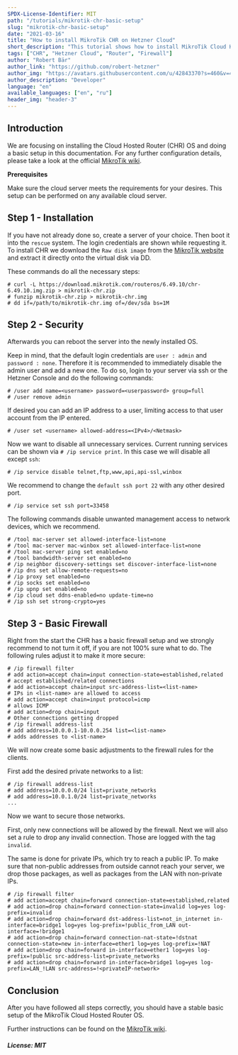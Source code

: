 ```yaml
---
SPDX-License-Identifier: MIT
path: "/tutorials/mikrotik-chr-basic-setup"
slug: "mikrotik-chr-basic-setup"
date: "2021-03-16"
title: "How to install MikroTik CHR on Hetzner Cloud"
short_description: "This tutorial shows how to install MikroTik Cloud Hosted Router (CHR) on Hetzner Cloud in just a few steps."
tags: ["CHR", "Hetzner Cloud", "Router", "Firewall"]
author: "Robert Bär"
author_link: "https://github.com/robert-hetzner"
author_img: "https://avatars.githubusercontent.com/u/42843370?s=460&v=4"
author_description: "Developer"
language: "en"
available_languages: ["en", "ru"]
header_img: "header-3"
---
```


## Introduction

We are focusing on installing the Cloud Hosted Router (CHR) OS and doing a basic setup in this documentation. For any further configuration details, please take a look at the official [MikroTik wiki](https://help.mikrotik.com/docs/).

**Prerequisites**

Make sure the cloud server meets the requirements for your desires. This setup can be performed on any available cloud server.

## Step 1 - Installation

If you have not already done so, create a server of your choice. Then boot it into the `rescue` system. The login credentials are shown while requesting it. To install CHR we download the `Raw disk image` from the [MikroTik website](https://mikrotik.com/download#chr) and extract it directly onto the virtual disk via DD.

These commands do all the necessary steps:

```shellsession
# curl -L https://download.mikrotik.com/routeros/6.49.10/chr-6.49.10.img.zip > mikrotik-chr.zip
# funzip mikrotik-chr.zip > mikrotik-chr.img
# dd if=/path/to/mikrotik-chr.img of=/dev/sda bs=1M
```

## Step 2 -  Security

Afterwards you can reboot the server into the newly installed OS.

Keep in mind, that the default login credentials are `user : admin` and `password : none`. Therefore it is recommended to immediately disable the admin user and add a new one. To do so, login to your server via ssh or the Hetzner Console and do the following commands:

```shellsession
# /user add name=<username> password=<userpassword> group=full
# /user remove admin
```

If desired you can add an IP address to a user, limiting access to that user account from the IP entered.

```shellsession
# /user set <username> allowed-address=<IPv4>/<Netmask>
```

Now we want to disable all unnecessary services. Current running services can be shown via `# /ip service print`.  In this case we will disable all except `ssh`:

```shellsession
# /ip service disable telnet,ftp,www,api,api-ssl,winbox
```

We recommend to change the `default ssh port 22` with any other desired port.

```shellsession
# /ip service set ssh port=33458
```

The following commands disable unwanted management access to network devices, which we recommend.

```shellsession
# /tool mac-server set allowed-interface-list=none
# /tool mac-server mac-winbox set allowed-interface-list=none
# /tool mac-server ping set enabled=no
# /tool bandwidth-server set enabled=no
# /ip neighbor discovery-settings set discover-interface-list=none 
# /ip dns set allow-remote-requests=no
# /ip proxy set enabled=no
# /ip socks set enabled=no
# /ip upnp set enabled=no
# /ip cloud set ddns-enabled=no update-time=no
# /ip ssh set strong-crypto=yes
```

## Step 3 - Basic Firewall

Right from the start the CHR has a basic firewall setup and we strongly recommend to not turn it off, if you are not 100% sure what to do. The following rules adjust it to make it more secure:

```shellsession
# /ip firewall filter
# add action=accept chain=input connection-state=established,related  # accept established/related connections 
# add action=accept chain=input src-address-list=<list-name>          # IPs in <list-name> are allowed to access 
# add action=accept chain=input protocol=icmp                         # allows ICMP
# add action=drop chain=input                                         # Other connections getting dropped
# /ip firewall address-list
# add address=10.0.0.1-10.0.0.254 list=<list-name>                    # adds addresses to <list-name>
```

We will now create some basic adjustments to the firewall rules for the clients.

First add the desired private networks to a list:

```shellsession
# /ip firewall address-list
# add address=10.0.0.0/24 list=private_networks
# add address=10.0.1.0/24 list=private_networks
...
```

Now we want to secure those networks.

First, only new connections will be allowed by the firewall. Next we will also set a rule to drop any invalid connection. Those are logged with the tag `invalid`.

The same is done for private IPs, which try to reach a public IP. To make sure that non-public addresses from outside cannot reach your server, we drop those packages, as well as packages from the LAN with non-private IPs.

```shellsession
# /ip firewall filter
# add action=accept chain=forward connection-state=established,related
# add action=drop chain=forward connection-state=invalid log=yes log-prefix=invalid
# add action=drop chain=forward dst-address-list=not_in_internet in-interface=bridge1 log=yes log-prefix=!public_from_LAN out-interface=!bridge1
# add action=drop chain=forward connection-nat-state=!dstnat connection-state=new in-interface=ether1 log=yes log-prefix=!NAT
# add action=drop chain=forward in-interface=ether1 log=yes log-prefix=!public src-address-list=private_networks
# add action=drop chain=forward in-interface=bridge1 log=yes log-prefix=LAN_!LAN src-address=!<privateIP-network>
```

## Conclusion

After you have followed all steps correctly, you should have a stable basic setup of the MikroTik Cloud Hosted Router OS.

Further instructions can be found on the [MikroTik wiki](https://help.mikrotik.com/docs/display/ROS/Cloud+Hosted+Router%2C+CHR).

##### License: MIT

<!--

Contributor's Certificate of Origin

By making a contribution to this project, I certify that:

(a) The contribution was created in whole or in part by me and I have
    the right to submit it under the license indicated in the file; or

(b) The contribution is based upon previous work that, to the best of my
    knowledge, is covered under an appropriate license and I have the
    right under that license to submit that work with modifications,
    whether created in whole or in part by me, under the same license
    (unless I am permitted to submit under a different license), as
    indicated in the file; or

(c) The contribution was provided directly to me by some other person
    who certified (a), (b) or (c) and I have not modified it.

(d) I understand and agree that this project and the contribution are
    public and that a record of the contribution (including all personal
    information I submit with it, including my sign-off) is maintained
    indefinitely and may be redistributed consistent with this project
    or the license(s) involved.

Signed-off-by: [submitter's name and email address here]

-->
